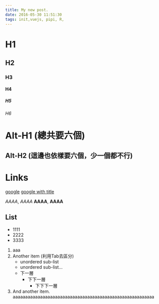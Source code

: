 ```yaml
---
title: My new post.
date: 2016-05-30 11:51:30
tags: init,vuejs, pipi, R,
---
```




# H1
## H2
### H3
#### H4
##### H5 
###### H6

Alt-H1 (總共要六個)
======
Alt-H2 (這邊也依樣要六個，少一個都不行)
------

Links
======
[google](https://www.google.com)
[google with title](https://www.google.com "Google's homepage")

*AAAA*,  _AAAA_
**AAAA**, __AAAA__

## List
* 1111
* 2222
* 3333

1. aaa
2. Another item (利用Tab去區分)
    * unordered sub-list
    * unordered sub-list...
    * 下一層
        * 下下一層
            * 下下下一層
3. And another item.
   aaaaaaaaaaaaaaaaaaaaaaaaaaaaaaaaaaaaaaaaaaaaaaaaaaaaaaaaa


